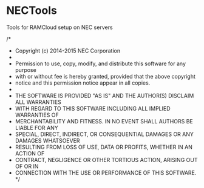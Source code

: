 # NECTools
Tools for RAMCloud setup on NEC servers

/*
 * Copyright (c) 2014-2015 NEC Corporation
 *
 * Permission to use, copy, modify, and distribute this software for any purpose
 * with or without fee is hereby granted, provided that the above copyright
 * notice and this permission notice appear in all copies.
 *
 * THE SOFTWARE IS PROVIDED "AS IS" AND THE AUTHOR(S) DISCLAIM ALL WARRANTIES
 * WITH REGARD TO THIS SOFTWARE INCLUDING ALL IMPLIED WARRANTIES OF
 * MERCHANTABILITY AND FITNESS. IN NO EVENT SHALL AUTHORS BE LIABLE FOR ANY
 * SPECIAL, DIRECT, INDIRECT, OR CONSEQUENTIAL DAMAGES OR ANY DAMAGES WHATSOEVER
 * RESULTING FROM LOSS OF USE, DATA OR PROFITS, WHETHER IN AN ACTION OF
 * CONTRACT, NEGLIGENCE OR OTHER TORTIOUS ACTION, ARISING OUT OF OR IN
 * CONNECTION WITH THE USE OR PERFORMANCE OF THIS SOFTWARE.
 */

